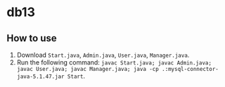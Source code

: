 # db13

## How to use

1. Download `Start.java`, `Admin.java`, `User.java`, `Manager.java`.
2. Run the following command: `javac Start.java; javac Admin.java; javac User.java; javac Manager.java; java -cp .:mysql-connector-java-5.1.47.jar Start`.
